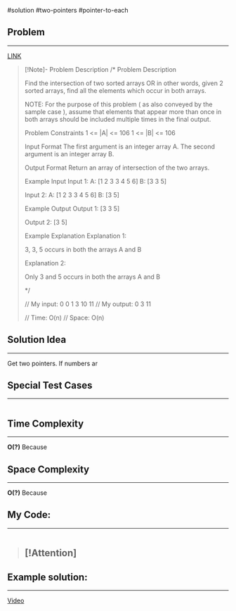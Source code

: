 #solution 
#two-pointers 
#pointer-to-each
## Problem
___
[LINK](https://www.interviewbit.com/problems/intersection-of-sorted-arrays/)

>[!Note]- Problem Description
> /*
> Problem Description
>  
> 
> Find the intersection of two sorted arrays OR in other words, given 2 sorted arrays, find all the elements which occur in both arrays.
> 
> NOTE: For the purpose of this problem ( as also conveyed by the sample case ), 
> assume that elements that appear more than once in both arrays should be included multiple times in the final output.
> 
> 
> Problem Constraints
> 1 <= |A| <= 106
> 1 <= |B| <= 106
> 
> 
> Input Format
> The first argument is an integer array A.
> The second argument is an integer array B.
> 
> 
> Output Format
> Return an array of intersection of the two arrays.
> 
> 
> Example Input
> Input 1:
> A: [1 2 3 3 4 5 6]
> B: [3 3 5]
> 
> Input 2:
> A: [1 2 3 3 4 5 6]
> B: [3 5]
> 
> 
> Example Output
> Output 1: [3 3 5]
> 
> Output 2: [3 5]
> 
> 
> Example Explanation
> Explanation 1:
> 
> 3, 3, 5 occurs in both the arrays A and B
> 
> Explanation 2:
> 
> Only 3 and 5 occurs in both the arrays A and B
> 
> 
> 
> */
> 
> // My input: 0 0 1 3 10 11
> // My output: 0 3 11
> 
> 
> // Time: O(n)
> // Space: O(n)



## Solution Idea
___
Get two pointers. If numbers ar

## Special Test Cases
___
```

```

## Time Complexity
___
**O(?)** 
Because

## Space Complexity
___
**O(?)**
Because

## My Code:
___
```go


```

> [!Attention]
> - 


## Example solution:
___
[Video](VIDEO_LINK)

```go


```